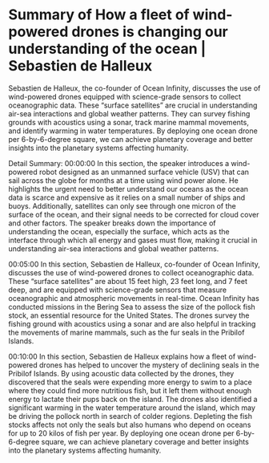 # Summary of How a fleet of wind-powered drones is changing our understanding of the ocean | Sebastien de Halleux

Sebastien de Halleux, the co-founder of Ocean Infinity, discusses the use of wind-powered drones equipped with science-grade sensors to collect oceanographic data. These “surface satellites” are crucial in understanding air-sea interactions and global weather patterns. They can survey fishing grounds with acoustics using a sonar, track marine mammal movements, and identify warming in water temperatures. By deploying one ocean drone per 6-by-6-degree square, we can achieve planetary coverage and better insights into the planetary systems affecting humanity.

Detail Summary: 
00:00:00
In this section, the speaker introduces a wind-powered robot designed as an unmanned surface vehicle (USV) that can sail across the globe for months at a time using wind power alone. He highlights the urgent need to better understand our oceans as the ocean data is scarce and expensive as it relies on a small number of ships and buoys. Additionally, satellites can only see through one micron of the surface of the ocean, and their signal needs to be corrected for cloud cover and other factors. The speaker breaks down the importance of understanding the ocean, especially the surface, which acts as the interface through which all energy and gases must flow, making it crucial in understanding air-sea interactions and global weather patterns.

00:05:00
In this section, Sebastien de Halleux, co-founder of Ocean Infinity, discusses the use of wind-powered drones to collect oceanographic data. These “surface satellites” are about 15 feet high, 23 feet long, and 7 feet deep, and are equipped with science-grade sensors that measure oceanographic and atmospheric movements in real-time. Ocean Infinity has conducted missions in the Bering Sea to assess the size of the pollock fish stock, an essential resource for the United States. The drones survey the fishing ground with acoustics using a sonar and are also helpful in tracking the movements of marine mammals, such as the fur seals in the Pribilof Islands.

00:10:00
In this section, Sebastien de Halleux explains how a fleet of wind-powered drones has helped to uncover the mystery of declining seals in the Pribilof Islands. By using acoustic data collected by the drones, they discovered that the seals were expending more energy to swim to a place where they could find more nutritious fish, but it left them without enough energy to lactate their pups back on the island. The drones also identified a significant warming in the water temperature around the island, which may be driving the pollock north in search of colder regions. Depleting the fish stocks affects not only the seals but also humans who depend on oceans for up to 20 kilos of fish per year. By deploying one ocean drone per 6-by-6-degree square, we can achieve planetary coverage and better insights into the planetary systems affecting humanity.

